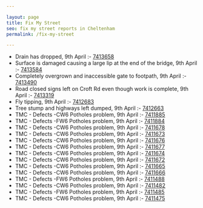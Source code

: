 ```yaml
---

layout: page
title: Fix My Street
seo: fix my street reports in Cheltenham
permalink: /fix-my-street

---
```


<!-- fix_marker starts -->

- Drain has dropped, 9th April :- [7413658](https://www.fixmystreet.com/report/7413658)
- Surface is damaged causing a large lip at the end of the bridge, 9th April :- [7413584](https://www.fixmystreet.com/report/7413584)
- Completely overgrown and inaccessible gate to footpath, 9th April :- [7413490](https://www.fixmystreet.com/report/7413490)
- Road closed signs left on Croft Rd even though work is complete, 9th April :- [7413319](https://www.fixmystreet.com/report/7413319)
- Fly tipping, 9th April :- [7412683](https://www.fixmystreet.com/report/7412683)
- Tree stump and highways left dumped, 9th April :- [7412663](https://www.fixmystreet.com/report/7412663)
- TMC - Defects -CW6 Potholes  problem, 9th April :- [7411885](https://www.fixmystreet.com/report/7411885)
- TMC - Defects -FW6 Potholes problem, 9th April :- [7411884](https://www.fixmystreet.com/report/7411884)
- TMC - Defects -CW6 Potholes  problem, 9th April :- [7411678](https://www.fixmystreet.com/report/7411678)
- TMC - Defects -CW6 Potholes  problem, 9th April :- [7411673](https://www.fixmystreet.com/report/7411673)
- TMC - Defects -CW6 Potholes  problem, 9th April :- [7411676](https://www.fixmystreet.com/report/7411676)
- TMC - Defects -CW6 Potholes  problem, 9th April :- [7411677](https://www.fixmystreet.com/report/7411677)
- TMC - Defects -CW6 Potholes  problem, 9th April :- [7411674](https://www.fixmystreet.com/report/7411674)
- TMC - Defects -CW6 Potholes  problem, 9th April :- [7411672](https://www.fixmystreet.com/report/7411672)
- TMC - Defects -CW6 Potholes  problem, 9th April :- [7411665](https://www.fixmystreet.com/report/7411665)
- TMC - Defects -CW6 Potholes  problem, 9th April :- [7411666](https://www.fixmystreet.com/report/7411666)
- TMC - Defects -FW6 Potholes problem, 9th April :- [7411488](https://www.fixmystreet.com/report/7411488)
- TMC - Defects -CW6 Potholes  problem, 9th April :- [7411482](https://www.fixmystreet.com/report/7411482)
- TMC - Defects -FW6 Potholes problem, 9th April :- [7411485](https://www.fixmystreet.com/report/7411485)
- TMC - Defects -CW6 Potholes  problem, 9th April :- [7411475](https://www.fixmystreet.com/report/7411475)

<!-- fix_marker ends -->